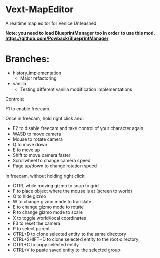 # Vext-MapEditor
A realtime map editor for Venice Unleashed

**Note: you need to load BlueprintManager too in order to use this mod. https://github.com/Powback/BlueprintManager**

# Branches:
- history_implementation
    - Major refactoring
- vanilla
    - Testing different vanilla modification implementations
    
    
Controls:

F1 to enable freecam.

Once in freecam, hold right click and:

- F2 to disable freecam and take control of your character again
- WASD to move camera
- Mouse to rotate camera
- Q to move down
- E to move up
- Shift to move camera faster
- Scrollwheel to change camera speed
- Page up/down to change rotation speed

In freecam, without holding right click:

- CTRL while moving gizmo to snap to grid
- F to place object where the mouse is at (screen to world)
- Q to hide gizmo
- W to change gizmo mode to translate
- E to change gizmo mode to rotate 
- R to change gizmo mode to scale 
- X to toggle world/local coordinates
- F3 to reset the camera
- P to select parent
- CTRL+D to clone selected entity to the same directory
- CTRL+SHIFT+D to clone selected entity to the root directory
- CTRL+C to copy selected entity
- CTRL+V to paste saved entity to the selected group 
